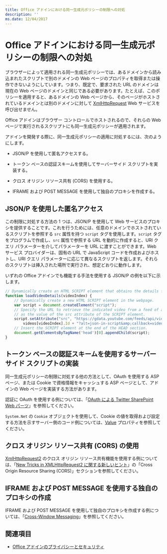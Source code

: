 ```yaml
---
title: Office アドインにおける同一生成元ポリシーの制限への対処
description: ''
ms.date: 12/04/2017
---
```



# <a name="addressing-same-origin-policy-limitations-in-office-add-ins"></a>Office アドインにおける同一生成元ポリシーの制限への対処


ブラウザーによって適用される同一生成元ポリシーでは、あるドメインから読み込まれたスクリプトで別のドメインの Web ページのプロパティを取得または操作できないようにしています。つまり、既定で、要求された URL のドメインは現在の Web ページのドメインと同じである必要があります。たとえば、このポリシーを適用すると、あるドメインの Web ページから、そのページがホストされているドメインとは別のドメインに対して [XmlHttpRequest](http://www.w3.org/TR/XMLHttpRequest/) Web サービスを呼び出せません。

Office アドインはブラウザー コントロールでホストされるので、それらの Web ページで実行されるスクリプトにも同一生成元ポリシーが適用されます。

アドインを開発する際に、同一生成元ポリシーの適用に対処するには、次のようにします。

- JSON/P を使用して匿名アクセスする。 
    
- トークン ベースの認証スキームを使用してサーバーサイド スクリプトを実装する。
    
- クロス オリジン リソース共有 (CORS) を使用する。
    
- IFRAME および POST MESSAGE を使用して独自のプロキシを作成する。
    

## <a name="using-jsonp-for-anonymous-access"></a>JSON/P を使用した匿名アクセス


この制限に対処する方法の 1 つは、JSON/P を使用して Web サービスのプロキシを提供することです。これを行うためには、任意のドメインでホストされているスクリプトを参照する `src` 属性を持つ `script` タグを使用します。`script` タグをプログラムで作成し、`src` 属性で参照する URL を動的に作成すると、URI クエリ パラメーターを介してパラメーターを URL に渡すことができます。Web サービス プロバイダーは、固有の URL で JavaScript コードを作成およびホストし、URI クエリ パラメーターに応じて異なるスクリプトを返します。それらのスクリプトは挿入された場所で実行され、想定どおりに動作します。

いずれの Office アドインでも機能する手法を使用する JSON/P の例を以下に示します。

```js
// Dynamically create an HTML SCRIPT element that obtains the details for the specified video.
function loadVideoDetails(videoIndex) {
    // Dynamically create a new HTML SCRIPT element in the webpage.
    var script = document.createElement("script");
    // Specify the URL to retrieve the indicated video from a feed of a current list of videos,
    // as the value of the src attribute of the SCRIPT element. 
    script.setAttribute("src", "https://gdata.youtube.com/feeds/api/videos/" + 
        videos[videoIndex].Id + "?alt=json-in-script&amp;callback=videoDetailsLoaded");
    // Insert the SCRIPT element at the end of the HEAD section.
    document.getElementsByTagName('head')[0].appendChild(script);
}

```


## <a name="implementing-server-side-script-using-a-token-based-authentication-scheme"></a>トークン ベースの認証スキームを使用するサーバーサイド スクリプトの実装


同一生成元ポリシーの制限に対処する他の方法として、OAuth を使用する ASP ページ、または Cookie で資格情報をキャッシュする ASP ページとして、アドインの Web ページを実装する方法があります。

認証に OAuth を使用する例については、「[OAuth による Twitter SharePoint Web パーツ](http://aidangarnish.net/post/Twitter-SharePoint-Web-Part-With-OAuth)」を参照してください。


  `System.Net` の `Cookie` オブジェクトを使用して、Cookie の値を取得および設定する方法を示すサーバー側のコード例については、[Value](https://msdn.microsoft.com/ja-jp/library/4f772twc) プロパティを参照してください。


## <a name="using-cross-origin-resource-sharing-cors"></a>クロス オリジン リソース共有 (CORS) の使用


[XmlHttpRequest2](http://dvcs.w3.org/hg/xhr/raw-file/tip/Overview.html) のクロス オリジン リソース共有機能を使用する例については、「[New Tricks in XMLHttpRequest2 に関する新しいヒント](http://www.html5rocks.com/en/tutorials/file/xhr2/)」の「Cross Origin Resource Sharing (CORS)」セクションを参照してください。


## <a name="building-your-own-proxy-using-iframe-and-post-message"></a>IFRAME および POST MESSAGE を使用する独自のプロキシの作成


IFRAME および POST MESSAGE を使用して独自のプロキシを作成する例については、「[Cross-Window Messaging](http://ejohn.org/blog/cross-window-messaging/)」を参照してください。


## <a name="see-also"></a>関連項目

- [Office アドインのプライバシーとセキュリティ](../concepts/privacy-and-security.md)
    
